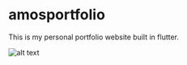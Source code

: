 # amosportfolio

This is my personal portfolio website built in flutter.

![alt text](http://url/to/img.png)
